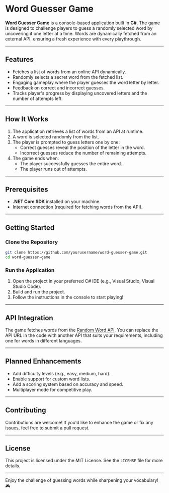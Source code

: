# Word Guesser Game

**Word Guesser Game** is a console-based application built in **C#**. The game is designed to challenge players to guess a randomly selected word by uncovering it one letter at a time. Words are dynamically fetched from an external API, ensuring a fresh experience with every playthrough.

---

## **Features**
- Fetches a list of words from an online API dynamically.
- Randomly selects a secret word from the fetched list.
- Engaging gameplay where the player guesses the word letter by letter.
- Feedback on correct and incorrect guesses.
- Tracks player's progress by displaying uncovered letters and the number of attempts left.

---

## **How It Works**
1. The application retrieves a list of words from an API at runtime.
2. A word is selected randomly from the list.
3. The player is prompted to guess letters one by one:
   - Correct guesses reveal the position of the letter in the word.
   - Incorrect guesses reduce the number of remaining attempts.
4. The game ends when:
   - The player successfully guesses the entire word.
   - The player runs out of attempts.

---

## **Prerequisites**
- **.NET Core SDK** installed on your machine.
- Internet connection (required for fetching words from the API).

---

## **Getting Started**
### Clone the Repository
```bash
git clone https://github.com/yourusername/word-guesser-game.git
cd word-guesser-game
```

### Run the Application
1. Open the project in your preferred C# IDE (e.g., Visual Studio, Visual Studio Code).
2. Build and run the project.
3. Follow the instructions in the console to start playing!

---

## **API Integration**
The game fetches words from the [Random Word API](https://random-word-api.herokuapp.com/). You can replace the API URL in the code with another API that suits your requirements, including one for words in different languages.

---

## **Planned Enhancements**
- Add difficulty levels (e.g., easy, medium, hard).
- Enable support for custom word lists.
- Add a scoring system based on accuracy and speed.
- Multiplayer mode for competitive play.

---

## **Contributing**
Contributions are welcome! If you'd like to enhance the game or fix any issues, feel free to submit a pull request.

---

## **License**
This project is licensed under the MIT License. See the `LICENSE` file for more details.

---

Enjoy the challenge of guessing words while sharpening your vocabulary! 🎮
